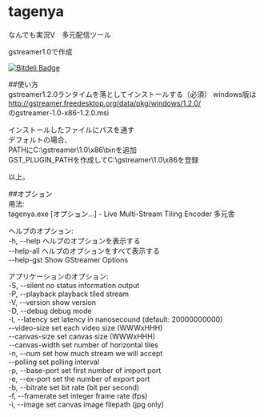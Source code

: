 tagenya
=======

なんでも実況V　多元配信ツール

gstreamer1.0で作成


[![Bitdeli Badge](https://d2weczhvl823v0.cloudfront.net/kikakubu-ksg/tagenya/trend.png)](https://bitdeli.com/free "Bitdeli Badge")


##使い方  
gstreamer1.2.0ランタイムを落としてインストールする（必須）
windows版は  
http://gstreamer.freedesktop.org/data/pkg/windows/1.2.0/  
のgstreamer-1.0-x86-1.2.0.msi  

インストールしたファイルにパスを通す  
デフォルトの場合、  
PATHにC:\gstreamer\1.0\x86\binを追加  
GST_PLUGIN_PATHを作成してC:\gstreamer\1.0\x86を登録  

以上。

##オプション  
用法:  
  tagenya.exe [オプション...] - Live Multi-Stream Tiling Encoder 多元舎                         
                                                                                             
ヘルプのオプション:                                                                          
  -h, --help                        ヘルプのオプションを表示する                             
  --help-all                        ヘルプのオプションをすべて表示する                       
  --help-gst                        Show GStreamer Options                                   
                                                                                             
アプリケーションのオプション:                                                                
  -S, --silent                      no status information output                             
  -P, --playback                    playback tiled stream                                    
  -V, --version                     show version                                             
  -D, --debug                       debug mode                                               
  -l, --latency                     set latency in nanosecound (default: 20000000000)             
  --video-size                      set each video size (WWWxHHH)                            
  --canvas-size                     set canvas size (WWWxHHH)                                
  --canvas-width                    set number of horizontal tiles                           
  -n, --num                         set how much stream we will accept                       
  --polling                         set polling interval                                     
  -p, --base-port                   set first number of import port                          
  -e, --ex-port                     set the number of export port                            
  -b, --bitrate                     set bit rate (bit per second)                            
  -f, --framerate                   set integer frame rate (fps)                             
  -i, --image                       set canvas image filepath (jpg only)                     



